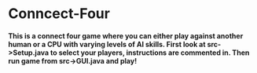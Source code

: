 # Conncect-Four
#### This is a connect four game where you can either play against another human or a CPU with varying levels of AI skills. First look at src->Setup.java to select your players, instructions are commented in. Then run game from src->GUI.java and play!
